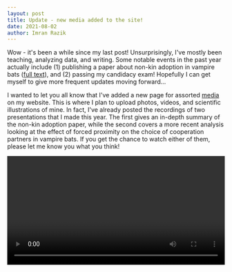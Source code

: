 ```yaml
---
layout: post
title: Update - new media added to the site!
date: 2021-08-02
author: Imran Razik
---
```


Wow - it's been a while since my last post! Unsurprisingly, I've mostly been teaching, analyzing data, and writing. Some notable events in the past year actually include (1) publishing a paper about non-kin adoption in vampire bats ([full text](https://royalsocietypublishing.org/doi/10.1098/rsos.201927#pane-pcw-details)), and (2) passing my candidacy exam! Hopefully I can get myself to give more frequent updates moving forward... <br/>

I wanted to let you all know that I've added a new page for assorted [media](https://imranrazik.github.io/Media.html) on my website. This is where I plan to upload photos, videos, and scientific illustrations of mine. In fact, I've already posted the recordings of two presentations that I made this year. The first gives an in-depth summary of the non-kin adoption paper, while the second covers a more recent analysis looking at the effect of forced proximity on the choice of cooperation partners in vampire bats. If you get the chance to watch either of them, please let me know you what you think! <br/>

<video controls loop width="100%">

    <source src="assets/batsincage.mp4"
            type="video/mp4">

    Sorry, your browser doesn't support embedded videos.
</video> <br/>


